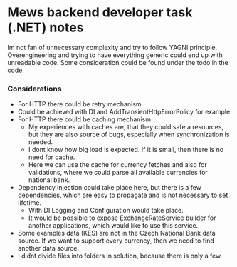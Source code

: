 # Mews backend developer task (.NET) notes

Im not fan of unnecessary complexity and try to follow YAGNI principle. Overengineering and trying to have everything generic could end up with unreadable code.   Some consideration could be found under the todo in the code.

### Considerations
- For HTTP there could be retry mechanism
- Could be achieved with DI and AddTransientHttpErrorPolicy for example
- For HTTP there could be caching mechanism
  - My experiences with caches are, that they could safe a resources, but they are also source of bugs, especially when synchronization is needed.
  - I dont know how big load is expected. If it is small, then there is no need for cache.
  - Here we can use the cache for currency fetches and also for validations, where we could parse all available currencies for national bank.
- Dependency injection could take place here, but there is a few dependencies, which are easy to propagate and is not necessary to set lifetime.
  - With DI Logging and Configuration would take place.
  - It would be possible to expose ExchangeRateService builder for another applications, which would like to use this service.
- Some examples data (KES) are not in the Czech National Bank data source. If we want to support every currency, then we need to find another data source.
- I didnt divide files into folders in solution, because there is only a few. 